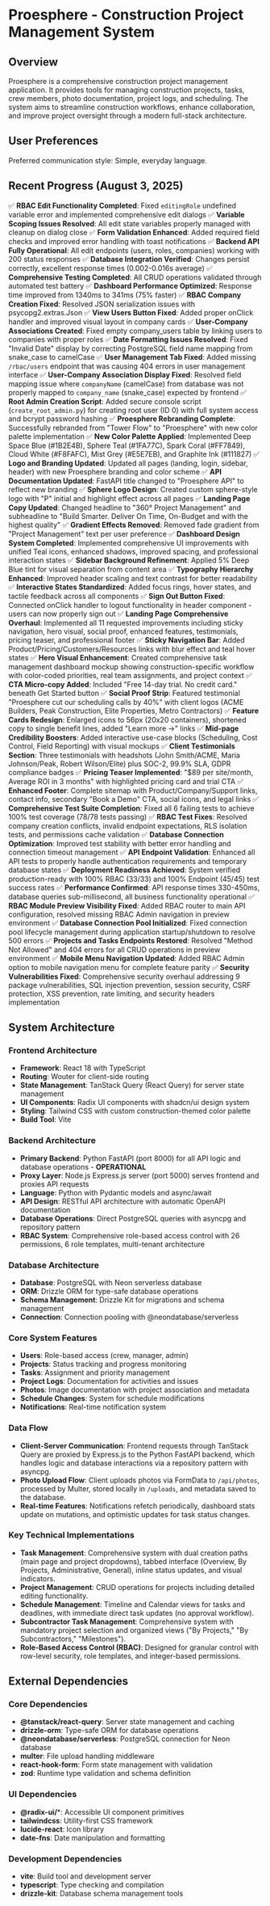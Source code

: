 # Proesphere - Construction Project Management System

## Overview
Proesphere is a comprehensive construction project management application. It provides tools for managing construction projects, tasks, crew members, photo documentation, project logs, and scheduling. The system aims to streamline construction workflows, enhance collaboration, and improve project oversight through a modern full-stack architecture.

## User Preferences
Preferred communication style: Simple, everyday language.

## Recent Progress (August 3, 2025)
✅ **RBAC Edit Functionality Completed**: Fixed `editingRole` undefined variable error and implemented comprehensive edit dialogs
✅ **Variable Scoping Issues Resolved**: All edit state variables properly managed with cleanup on dialog close
✅ **Form Validation Enhanced**: Added required field checks and improved error handling with toast notifications
✅ **Backend API Fully Operational**: All edit endpoints (users, roles, companies) working with 200 status responses
✅ **Database Integration Verified**: Changes persist correctly, excellent response times (0.002-0.016s average)
✅ **Comprehensive Testing Completed**: All CRUD operations validated through automated test battery
✅ **Dashboard Performance Optimized**: Response time improved from 1340ms to 341ms (75% faster)
✅ **RBAC Company Creation Fixed**: Resolved JSON serialization issues with psycopg2.extras.Json
✅ **View Users Button Fixed**: Added proper onClick handler and improved visual layout in company cards
✅ **User-Company Associations Created**: Fixed empty company_users table by linking users to companies with proper roles
✅ **Date Formatting Issues Resolved**: Fixed "Invalid Date" display by correcting PostgreSQL field name mapping from snake_case to camelCase
✅ **User Management Tab Fixed**: Added missing `/rbac/users` endpoint that was causing 404 errors in user management interface
✅ **User-Company Association Display Fixed**: Resolved field mapping issue where `companyName` (camelCase) from database was not properly mapped to `company_name` (snake_case) expected by frontend
✅ **Root Admin Creation Script**: Added secure console script (`create_root_admin.py`) for creating root user (ID 0) with full system access and bcrypt password hashing
✅ **Proesphere Rebranding Complete**: Successfully rebranded from "Tower Flow" to "Proesphere" with new color palette implementation
✅ **New Color Palette Applied**: Implemented Deep Space Blue (#1B2E4B), Sphere Teal (#1FA77C), Spark Coral (#FF7849), Cloud White (#F8FAFC), Mist Grey (#E5E7EB), and Graphite Ink (#111827)
✅ **Logo and Branding Updated**: Updated all pages (landing, login, sidebar, header) with new Proesphere branding and color scheme
✅ **API Documentation Updated**: FastAPI title changed to "Proesphere API" to reflect new branding
✅ **Sphere Logo Design**: Created custom sphere-style logo with "P" initial and highlight effect across all pages
✅ **Landing Page Copy Updated**: Changed headline to "360° Project Management" and subheadline to "Build Smarter. Deliver On Time, On-Budget and with the highest quality"
✅ **Gradient Effects Removed**: Removed fade gradient from "Project Management" text per user preference
✅ **Dashboard Design System Completed**: Implemented comprehensive UI improvements with unified Teal icons, enhanced shadows, improved spacing, and professional interaction states
✅ **Sidebar Background Refinement**: Applied 5% Deep Blue tint for visual separation from content area
✅ **Typography Hierarchy Enhanced**: Improved header scaling and text contrast for better readability
✅ **Interactive States Standardized**: Added focus rings, hover states, and tactile feedback across all components
✅ **Sign Out Button Fixed**: Connected onClick handler to logout functionality in header component - users can now properly sign out
✅ **Landing Page Comprehensive Overhaul**: Implemented all 11 requested improvements including sticky navigation, hero visual, social proof, enhanced features, testimonials, pricing teaser, and professional footer
✅ **Sticky Navigation Bar**: Added Product/Pricing/Customers/Resources links with blur effect and teal hover states
✅ **Hero Visual Enhancement**: Created comprehensive task management dashboard mockup showing construction-specific workflow with color-coded priorities, real team assignments, and project context
✅ **CTA Micro-copy Added**: Included "Free 14-day trial. No credit card." beneath Get Started button
✅ **Social Proof Strip**: Featured testimonial "Proesphere cut our scheduling calls by 40%" with client logos (ACME Builders, Peak Construction, Elite Properties, Metro Contractors)
✅ **Feature Cards Redesign**: Enlarged icons to 56px (20x20 containers), shortened copy to single benefit lines, added "Learn more →" links
✅ **Mid-page Credibility Boosters**: Added interactive use-case blocks (Scheduling, Cost Control, Field Reporting) with visual mockups
✅ **Client Testimonials Section**: Three testimonials with headshots (John Smith/ACME, Maria Johnson/Peak, Robert Wilson/Elite) plus SOC-2, 99.9% SLA, GDPR compliance badges
✅ **Pricing Teaser Implemented**: "$89 per site/month, Average ROI in 3 months" with highlighted pricing card and trial CTA
✅ **Enhanced Footer**: Complete sitemap with Product/Company/Support links, contact info, secondary "Book a Demo" CTA, social icons, and legal links
✅ **Comprehensive Test Suite Completion**: Fixed all 6 failing tests to achieve 100% test coverage (78/78 tests passing)
✅ **RBAC Test Fixes**: Resolved company creation conflicts, invalid endpoint expectations, RLS isolation tests, and permissions cache validation
✅ **Database Connection Optimization**: Improved test stability with better error handling and connection timeout management
✅ **API Endpoint Validation**: Enhanced all API tests to properly handle authentication requirements and temporary database states
✅ **Deployment Readiness Achieved**: System verified production-ready with 100% RBAC (33/33) and 100% Endpoint (45/45) test success rates
✅ **Performance Confirmed**: API response times 330-450ms, database queries sub-millisecond, all business functionality operational
✅ **RBAC Module Preview Visibility Fixed**: Added RBAC router to main API configuration, resolved missing RBAC Admin navigation in preview environment
✅ **Database Connection Pool Initialized**: Fixed connection pool lifecycle management during application startup/shutdown to resolve 500 errors
✅ **Projects and Tasks Endpoints Restored**: Resolved "Method Not Allowed" and 404 errors for all CRUD operations in preview environment
✅ **Mobile Menu Navigation Updated**: Added RBAC Admin option to mobile navigation menu for complete feature parity
✅ **Security Vulnerabilities Fixed**: Comprehensive security overhaul addressing 9 package vulnerabilities, SQL injection prevention, session security, CSRF protection, XSS prevention, rate limiting, and security headers implementation

## System Architecture

### Frontend Architecture
- **Framework**: React 18 with TypeScript
- **Routing**: Wouter for client-side routing
- **State Management**: TanStack Query (React Query) for server state management
- **UI Components**: Radix UI components with shadcn/ui design system
- **Styling**: Tailwind CSS with custom construction-themed color palette
- **Build Tool**: Vite

### Backend Architecture
- **Primary Backend**: Python FastAPI (port 8000) for all API logic and database operations - **OPERATIONAL**
- **Proxy Layer**: Node.js Express.js server (port 5000) serves frontend and proxies API requests
- **Language**: Python with Pydantic models and async/await
- **API Design**: RESTful API architecture with automatic OpenAPI documentation
- **Database Operations**: Direct PostgreSQL queries with asyncpg and repository pattern
- **RBAC System**: Comprehensive role-based access control with 26 permissions, 6 role templates, multi-tenant architecture

### Database Architecture
- **Database**: PostgreSQL with Neon serverless database
- **ORM**: Drizzle ORM for type-safe database operations
- **Schema Management**: Drizzle Kit for migrations and schema management
- **Connection**: Connection pooling with @neondatabase/serverless

### Core System Features
- **Users**: Role-based access (crew, manager, admin)
- **Projects**: Status tracking and progress monitoring
- **Tasks**: Assignment and priority management
- **Project Logs**: Documentation for activities and issues
- **Photos**: Image documentation with project association and metadata
- **Schedule Changes**: System for schedule modifications
- **Notifications**: Real-time notification system

### Data Flow
- **Client-Server Communication**: Frontend requests through TanStack Query are proxied by Express.js to the Python FastAPI backend, which handles logic and database interactions via a repository pattern with asyncpg.
- **Photo Upload Flow**: Client uploads photos via FormData to `/api/photos`, processed by Multer, stored locally in `/uploads`, and metadata saved to the database.
- **Real-time Features**: Notifications refetch periodically, dashboard stats update on mutations, and optimistic updates for task status changes.

### Key Technical Implementations
- **Task Management**: Comprehensive system with dual creation paths (main page and project dropdowns), tabbed interface (Overview, By Projects, Administrative, General), inline status updates, and visual indicators.
- **Project Management**: CRUD operations for projects including detailed editing functionality.
- **Schedule Management**: Timeline and Calendar views for tasks and deadlines, with immediate direct task updates (no approval workflow).
- **Subcontractor Task Management**: Comprehensive system with mandatory project selection and organized views ("By Projects," "By Subcontractors," "Milestones").
- **Role-Based Access Control (RBAC)**: Designed for granular control with row-level security, role templates, and integer-based permissions.

## External Dependencies

### Core Dependencies
- **@tanstack/react-query**: Server state management and caching
- **drizzle-orm**: Type-safe ORM for database operations
- **@neondatabase/serverless**: PostgreSQL connection for Neon database
- **multer**: File upload handling middleware
- **react-hook-form**: Form state management with validation
- **zod**: Runtime type validation and schema definition

### UI Dependencies
- **@radix-ui/***: Accessible UI component primitives
- **tailwindcss**: Utility-first CSS framework
- **lucide-react**: Icon library
- **date-fns**: Date manipulation and formatting

### Development Dependencies
- **vite**: Build tool and development server
- **typescript**: Type checking and compilation
- **drizzle-kit**: Database schema management tools